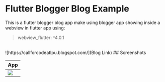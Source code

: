 # Flutter Blogger Blog Example

This is a flutter blogger blog app make using blogger app showing inside a webview in flutter app using:
>  webview_flutter: ^4.0.1

<br>
![https://callforcodeatlpu.blogspot.com/](Blog Link)
## Screenshots

| App |
| ---------------- |
|![](post.gif)|